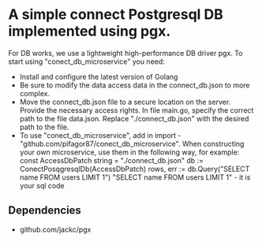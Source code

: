 # A simple connect Postgresql DB implemented using pgx.
For DB works, we use a lightweight high-performance DB driver pgx.
To start using "conect_db_microservice" you need:
* Install and configure the latest version of Golang
* Be sure to modify the data access data in the connect_db.json to more complex.
* Move the connect_db.json file to a secure location on the server. Provide the necessary access rights.
In file main.go, specify the correct path to the file data.json. Replace "./connect_db.json" with the desired path to the file.
* To use "conect_db_microservice", add in import - "github.com/pifagor87/conect_db_microservice".
When constructing your own microservice, use them in the following way, for example:
  const AccessDbPatch string = "./connect_db.json"
  db := ConectPosqgresqlDb(AccessDbPatch)
  rows, err := db.Query("SELECT name FROM users LIMIT 1")
  "SELECT name FROM users LIMIT 1" - it is your sql code

## Dependencies
* github.com/jackc/pgx